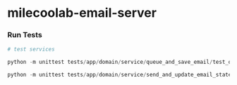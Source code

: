 # milecoolab-email-server

### Run Tests
```python
# test services

python -m unittest tests/app/domain/service/queue_and_save_email/test_queue_and_save_email.py

python -m unittest tests/app/domain/service/send_and_update_email_state/test_send_and_update_email_state.py
```
